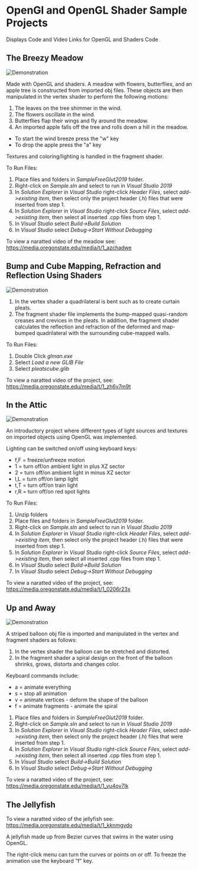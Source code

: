 #  OpenGl and OpenGL Shader Sample Projects

Displays Code and Video Links for OpenGL and Shaders Code

## The Breezy Meadow

![Demonstration](https://raw.githubusercontent.com/SelmaLeathem/OpenGl-Shaders/main/TheMeadow.gif)

Made with OpenGL and shaders. A meadow with flowers, butterflies, and an apple tree is constructed from imported obj files. These objects are then manipulated in the vertex shader to perform the following motions:

1. The leaves on the tree shimmer in the wind.
1. The flowers oscillate in the wind.
1. Butterflies flap their wings and fly around the meadow.
1. An imported apple falls off the tree and rolls down a hill in the meadow.

* To start the wind breeze press the "w" key
* To drop the apple press the "a" key 

Textures and coloring/lighting is handled in the fragment shader.

To Run Files:

1. Place files and folders in *SampleFreeGlut2019* folder.
1. Right-click on *Sample.sln* and select to run in *Visual Studio 2019*
1. In *Solution Explorer* in *Visual Studio* right-click *Header Files*, select *add->existing item*, then select only the project header (.h) files that were inserted from step 1.
1. In *Solution Explorer* in *Visual Studio* right-click *Source Files*, select *add->existing item*, then select all inserted .cpp files from step 1.
1. In *Visual Studio* select *Build->Build Solution*
1. In *Visual Studio* select *Debug->Start Without Debugging*

To view a naratted video of the meadow see: https://media.oregonstate.edu/media/t/1_azchadwe

## Bump and Cube Mapping, Refraction and Reflection Using Shaders

![Demonstration](https://raw.githubusercontent.com/SelmaLeathem/OpenGl-Shaders/main/TheMarket.gif)

1. In the vertex shader a quadrilateral is bent such as to create curtain pleats.
1. The fragment shader file implements the bump-mapped quasi-random creases and crevices in the pleats. In addition, the fragment shader calculates the reflection and refraction of the deformed and map-bumped quadrilateral with the surrounding cube-mapped walls.

To Run Files:

1. Double Click *glman.exe*
1. Select *Load a new GLIB File*
1. Select *pleatscube.glib*

To view a naratted video of the project, see: https://media.oregonstate.edu/media/t/1_zh6v7m9t

## In the Attic

![Demonstration](https://raw.githubusercontent.com/SelmaLeathem/OpenGl-Shaders/main/InTheAttic.gif)

An introductory project where different types of light sources and textures on imported objects using OpenGL was implemented.

Lighting can be switched on/off using keyboard keys:

* f,F = freeze/unfreeze motion
* 1 = turn off/on ambient light in plus XZ sector
* 2 = turn off/on ambient light in minus XZ sector
* l,L = turn off/on lamp light
* t,T = turn off/on train light
* r,R = turn off/on red spot lights

To Run Files:

1. Unzip folders
1. Place files and folders in *SampleFreeGlut2019* folder.
1. Right-click on *Sample.sln* and select to run in *Visual Studio 2019*
1. In *Solution Explorer* in *Visual Studio* right-click *Header Files*, select *add->existing item*, then select only the project header (.h) files that were inserted from step 1.
1. In *Solution Explorer* in *Visual Studio* right-click *Source Files*, select *add->existing item*, then select all inserted .cpp files from step 1.
1. In *Visual Studio* select *Build->Build Solution*
1. In *Visual Studio* select *Debug->Start Without Debugging*

To view a naratted video of the project, see: https://media.oregonstate.edu/media/t/1_0206r23x

## Up and Away

![Demonstration](https://raw.githubusercontent.com/SelmaLeathem/OpenGl-Shaders/main/UpAndAway.gif)

A striped balloon obj file is imported and manipulated in the vertex and fragment shaders as follows:

1. In the vertex shader the balloon can be stretched and distorted.
1. In the fragment shader a spiral design on the front of the balloon shrinks, grows, distorts and changes color.

Keyboard commands include:
* a = animate everything
* s = stop all animation
* v = animate vertices - deform the shape of the balloon 
* f = animate fragments - animate the spiral 

1. Place files and folders in *SampleFreeGlut2019* folder.
1. Right-click on *Sample.sln* and select to run in *Visual Studio 2019*
1. In *Solution Explorer* in *Visual Studio* right-click *Header Files*, select *add->existing item*, then select only the project header (.h) files that were inserted from step 1.
1. In *Solution Explorer* in *Visual Studio* right-click *Source Files*, select *add->existing item*, then select all inserted .cpp files from step 1.
1. In *Visual Studio* select *Build->Build Solution*
1. In *Visual Studio* select *Debug->Start Without Debugging*

To view a naratted video of the project, see:  https://media.oregonstate.edu/media/t/1_vu4ov7lk

## The Jellyfish

To view a naratted video of the jellyfish see:  https://media.oregonstate.edu/media/t/1_kknmgvdo

A jellyfish made up from Bezier curves that swims in the water using OpenGL.

The right-click menu can turn the curves or points on or off. 
To freeze the animation use the keyboard "f" key.

